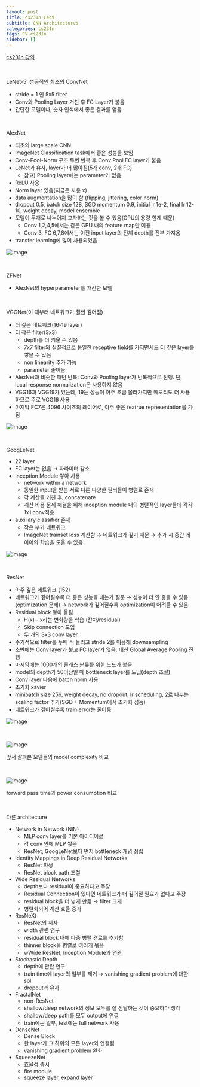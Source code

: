 ```yaml
---
layout: post
title: cs231n Lec9
subtitle: CNN Architectures
categories: cs231n
tags: CV cs231n
sidebar: []
---
```






[cs231n 강의](https://youtube.com/playlist?list=PL3FW7Lu3i5JvHM8ljYj-zLfQRF3EO8sYv)

<br>



LeNet-5: 성공적인 최초의 ConvNet

- stride = 1 인 5x5 filter
- Conv와 Pooling Layer 거친 후 FC Layer가 붙음
- 간단한 모델이나, 숫자 인식에서 좋은 결과를 얻음

<br>

AlexNet

- 최초의 large scale CNN
- ImageNet Classification task에서 좋은 성능을 보임
- Conv-Pool-Norm 구조 두번 반복 후 Conv Pool FC layer가 붙음
- LeNet과 유사, layer가 더 많아짐(5개 conv, 2개 FC)
  - 참고) Pooling layer에는 parameter가 없음
- ReLU 사용
- Norm layer 있음(지금은 사용 x)
- data augmentation을 많이 함 (flipping, jittering, color norm)
- dropout 0.5, batch size 128, SGD momentum 0.9, initial lr 1e-2, final lr 12-10, weight decay, model ensemble
- 모델이 두개로 나누어져 교차하는 것을 볼 수 있음(GPU의 용량 한계 때문)
  - Conv 1,2,4,5에서는 같은 GPU 내의 feature map만 이용
  - Conv 3, FC 6,7,8에서는 이전 input layer의 전체 depth를 전부 가져옴
- transfer learning에 많이 사용되었음

![image](https://user-images.githubusercontent.com/71377968/165305125-f35ecbae-cf52-4e9f-ada5-1de520b6d372.png)

<br>

ZFNet

- AlexNet의 hyperparameter를 개선한 모델

<br>

VGGNet(이 때부터 네트워크가 훨씬 깊어짐)

- 더 깊은 네트워크(16-19 layer)
- 더 작은 filter(3x3)
  - depth를 더 키울 수 있음
  - 7x7 filter와 실질적으로 동일한 receptive field를 가지면서도 더 깊은 layer를 쌓을 수 있음
  - non linearity 추가 가능
  - parameter 줄어듦
- AlexNet과 비슷한 패턴 반복: Conv와 Pooling layer가 반복적으로 진행. 단, local response normalization은 사용하지 않음
- VGG16과 VGG19가 있는데, 19는 성능이 아주 조금 올라가지만 메모리도 더 사용하므로 주로 VGG16 사용
- 마지막 FC7은 4096 사이즈의 레이어로, 아주 좋은 featrue representation을 가짐

![image](https://user-images.githubusercontent.com/71377968/165305139-085e87cd-a783-425b-8fb3-7fbcc648b4c9.png)

<br>

GoogLeNet

- 22 layer
- FC layer는 없음 → 파라미터 감소
- Inception Module 쌓아 사용
  - network within a network
  - 동일한 input을 받는 서로 다른 다양한 필터들이 병렬로 존재
  - 각 계산을 거친 후, concatenate
  - 계산 비용 문제 해결을 위해 inception module 내의 병렬적인 layer들에 각각 1x1 conv적용
- auxiliary classifier 존재
  - 작은 부가 네트워크
  - ImageNet trainset loss 계산함 → 네트워크가 깊기 때문 → 추가 시 중간 레이어의 학습을 도울 수 있음

![image](https://user-images.githubusercontent.com/71377968/165305157-1711daff-e7b1-4444-9f12-8b59b81d1788.png)

<br>

ResNet

- 아주 깊은 네트워크 (152)
- 네트워크가 깊어질수록 더 좋은 성능을 내는가 질문 → 성능이 더 안 좋을 수 있음(optimization 문제) → network가 깊어질수록 optimization이 어려울 수 있음
- Residual block 쌓아 올림
  - H(x) - x라는 변화량을 학습 (잔차/residual)
  - Skip connection 도입
  - 두 개의 3x3 conv layer
- 주기적으로 filter를 두배 씩 늘리고 stride 2를 이용해 downsampling
- 초반에는 Conv layer가 붙고 FC layer가 없음. 대신 Global Average Pooling 진행
- 마지막에는 1000개의 클래스 분류를 위한 노드가 붙음
- model의 depth가 50이상일 때 bottleneck layer를 도입(depth 조절)
- Conv layer 다음에 batch norm 사용
- 초기화 xavier
- minibatch size 256, weight decay, no dropout, lr scheduling, 2로 나누는 scaling factor 추가(SGD + Momentum에서 초기화 성능)
- 네트워크가 깊어질수록 train error는 줄어듦

![image](https://user-images.githubusercontent.com/71377968/165305170-6bf1ae08-7cae-4a10-95ea-a4d676bc1ebb.png)

<br>

![image](https://user-images.githubusercontent.com/71377968/165305191-f06d2f61-bbe1-452f-acae-bf196eb2092a.png)

앞서 살펴본 모델들의 model complexity 비교

<br>

![image](https://user-images.githubusercontent.com/71377968/165305211-72a0f86c-2b21-4280-871a-19fb16503787.png)

forward pass time과 power consumption 비교

<br>

다른 architecture

- Network in Network (NiN)
  - MLP conv layer를 기본 아이디어로
  - 각 conv 안에 MLP 쌓음
  - ResNet, GoogLeNet보다 먼저 bottleneck 개념 정립
- Identity Mappings in Deep Residual Networks
  - ResNet 파생
  - ResNet block path 조절
- Wide Residual Networks
  - depth보다 residual이 중요하다고 주장
  - Residual Connection이 있다면 네트워크가 더 깊어질 필요가 없다고 주장
  - residual block을 더 넓게 만듦 → filter 크게
  - 병렬화되어 계산 효율 증가
- ResNeXt
  - ResNet의 저자
  - width 관련 연구
  - residual block 내에 다중 병렬 경로를 추가함
  - thinner block을 병렬로 여러개 묶음
  - wWide ResNet, Inception Module과 연관
- Stochastic Depth
  - depth에 관란 연구
  - train time에 layer의 일부를 제거 → vanishing gradient problem에 대한 sol
  - dropout과 유사
- FractalNet
  - non-ResNet
  - shallow/deep network의 정보 모두를 잘 전달하는 것이 중요하다 생각
  - shallow/deep path를 모두 output에 연결
  - train에는 일부, test에는 full network 사용
- DenseNet
  - Dense Block
  - 한 layer가 그 하위의 모든 layer와 연결됨
  - vanishing gradient problem 완화
- SqueezeNet
  - 효율성 중시
  - fire module
  - squeeze layer, expand layer
